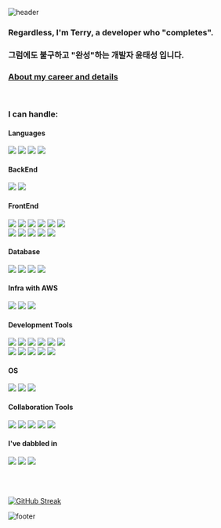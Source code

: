![header](https://capsule-render.vercel.app/api?type=waving&color=0:85DCFF,100:5146FF&height=400&section=header&text=Done%20is%20better%20then%20perfect!&fontSize=40)
### Regardless, I'm Terry, a developer who "completes".</center>
### 그럼에도 불구하고 "완성"하는 개발자 윤태성 입니다.
###  [About my career and details](https://www.linkedin.com/in/%ED%83%9C%EC%84%B1-%EC%9C%A4-265029237/)


<br>

### I can handle:

#### Languages
<img src="https://img.shields.io/badge/java-007396?style=for-the-badge&logo=java&logoColor=white"> <img src="https://img.shields.io/badge/TS-3178C6?style=for-the-badge&logo=typescript&logoColor=white"> <img src="https://img.shields.io/badge/JS-F7DF1E?style=for-the-badge&logo=javascript&logoColor=white"> <img src="https://img.shields.io/badge/php-777BB4?style=for-the-badge&logo=php&logoColor=white">


#### BackEnd
<img src="https://img.shields.io/badge/SpringBoot-6DB33F?style=for-the-badge&logo=springboot&logoColor=white"> <img src="https://img.shields.io/badge/laravel-FF2D20?style=for-the-badge&logo=laravel&logoColor=white">


#### FrontEnd 
<img src="https://img.shields.io/badge/VUE3-4FC08D?style=for-the-badge&logo=vue.js&logoColor=white"> <img src="https://img.shields.io/badge/svelte-FF3E00?style=for-the-badge&logo=svelte&logoColor=white"> <img src="https://img.shields.io/badge/vite-646CFF?style=for-the-badge&logo=vite&logoColor=white"> <img src="https://img.shields.io/badge/npm-CB3837?style=for-the-badge&logo=npm&logoColor=white"> <img src="https://img.shields.io/badge/eslint-4B32C3?style=for-the-badge&logo=eslint&logoColor=white"> <img src="https://img.shields.io/badge/axios-5A29E4?style=for-the-badge&logo=axios&logoColor=white">
<br>
<img src="https://img.shields.io/badge/prettier-F7B93E?style=for-the-badge&logo=prettier&logoColor=white"> <img src="https://img.shields.io/badge/tailwind-06B6D4?style=for-the-badge&logo=tailwindcss&logoColor=white"> <img src="https://img.shields.io/badge/HTML5-E34F26?style=for-the-badge&logo=html5&logoColor=white"> <img src="https://img.shields.io/badge/CSS3-1572B6?style=for-the-badge&logo=css3&logoColor=white"> <img src="https://img.shields.io/badge/jquery-0769AD?style=for-the-badge&logo=jquery&logoColor=white">


#### Database
<img src="https://img.shields.io/badge/mysql-4479A1?style=for-the-badge&logo=mysql&logoColor=white"> <img src="https://img.shields.io/badge/maria-003545?style=for-the-badge&logo=mariaDB&logoColor=white"> <img src="https://img.shields.io/badge/oracle-F80000?style=for-the-badge&logo=oracle&logoColor=white"> <img src="https://img.shields.io/badge/redis-DC382D?style=for-the-badge&logo=redis&logoColor=white">


#### Infra with AWS
<img src="https://img.shields.io/badge/ec2-FF9900?style=for-the-badge&logo=amazonec2&logoColor=white"> <img src="https://img.shields.io/badge/rds-527FFF?style=for-the-badge&logo=amazonrds&logoColor=white"> <img src="https://img.shields.io/badge/s3-569A31?style=for-the-badge&logo=amazons3&logoColor=white">


#### Development Tools
<img src="https://img.shields.io/badge/git-F05032?style=for-the-badge&logo=git&logoColor=white"> <img src="https://img.shields.io/badge/jenkins-D24939?style=for-the-badge&logo=jenkins&logoColor=white"> <img src="https://img.shields.io/badge/nginx-009639?style=for-the-badge&logo=nginx&logoColor=white"> <img src="https://img.shields.io/badge/docker-2496ED?style=for-the-badge&logo=docker&logoColor=white"> <img src="https://img.shields.io/badge/gradle-02303A?style=for-the-badge&logo=gradle&logoColor=white"> <img src="https://img.shields.io/badge/travisci-3EAAAF?style=for-the-badge&logo=travisci&logoColor=white"><br>
<img src="https://img.shields.io/badge/postman-FF6C37?style=for-the-badge&logo=postman&logoColor=white"> <img src="https://img.shields.io/badge/gitlab-FC6D26?style=for-the-badge&logo=gitlab&logoColor=white"> <img src="https://img.shields.io/badge/github-181717?style=for-the-badge&logo=github&logoColor=white"> <img src="https://img.shields.io/badge/jetbrains-000000?style=for-the-badge&logo=jetbrains&logoColor=white"> <img src="https://img.shields.io/badge/vscode-007ACC?style=for-the-badge&logo=visualstudiocode&logoColor=white">


#### OS
<img src="https://img.shields.io/badge/linux-FCC624?style=for-the-badge&logo=linux&logoColor=white"> <img src="https://img.shields.io/badge/mac-000000?style=for-the-badge&logo=macos&logoColor=white"> <img src="https://img.shields.io/badge/windows-0078D4?style=for-the-badge&logo=windows&logoColor=white">


#### Collaboration Tools
<img src="https://img.shields.io/badge/jira-0052CC?style=for-the-badge&logo=jira&logoColor=white"> <img src="https://img.shields.io/badge/confluence-172B4D?style=for-the-badge&logo=confluence&logoColor=white"> <img src="https://img.shields.io/badge/notion-000000?style=for-the-badge&logo=notion&logoColor=white"> <img src="https://img.shields.io/badge/linear-5E6AD2?style=for-the-badge&logo=linear&logoColor=white"> <img src="https://img.shields.io/badge/msoffice-D83B01?style=for-the-badge&logo=microsoftoffice&logoColor=white">


#### I've dabbled in
<img src="https://img.shields.io/badge/solidity-363636?style=for-the-badge&logo=solidity&logoColor=white"> <img src="https://img.shields.io/badge/dart-0175C2?style=for-the-badge&logo=dart&logoColor=white"> <img src="https://img.shields.io/badge/flutter-02569B?style=for-the-badge&logo=flutter&logoColor=white">

<br><br>

[![GitHub Streak](https://streak-stats.demolab.com?user=terius-yun&theme=shadow-blue&hide_border=true&mode=weekly&card_width=500)](https://git.io/streak-stats)

![footer](https://capsule-render.vercel.app/api?type=waving&color=0:85DCFF,100:5146FF&height=150&section=footer)
